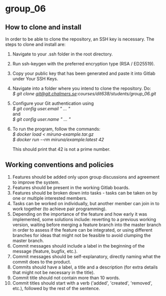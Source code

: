 # group_06

## How to clone and install
In order to be able to clone the repository, an SSH key is necessary. The steps to clone and install are:
   1. Navigate to your .ssh folder in the root directory.
   2. Run ssh-keygen with the preferred encryption type (RSA / ED25519).
   3. Copy your public key that has been generated and paste it into Gitlab under Your SSH Keys.
   4. Navigate into a folder where you intend to clone the repository. Do: <br>
        *$ git clone git@git.chalmers.se:courses/dit638/students/group_06.git*
   5. Configure your Git authentication using <br>
        *$ git config user.email " ... "* <br>
    and <br>
        *$ git config user.name " ... "*
   6. To run the program, follow the commands:
        <br>
        *$ docker load < miruna-example.tar.gz*
        <br>
        *$ docker run --rm miruna/example:latest 42*

        This should print that 42 is not a prime number.

## Working conventions and policies
   1. Features should be added only upon group discussions and agreement to improve the system.
   2. Features should be present in the working Gitlab boards.
   3. Features should be broken down into tasks - tasks can be taken on by one or multiple interested members.
   4. Tasks can be worked on individually, but another member can join in to work together (to achieve pair programming).
   5. Depending on the importance of the feature and how early it was implemented, some solutions include: reverting to a previous working version, waiting before merging a feature branch into the master branch in order to assess if the feature can be integrated, or using different branches for ideas that might not be feasible to avoid clumping the master branch.
   6. Commit messages should include a label in the beginning of the message (feature, bugfix, etc.).
   7. Commit messages should be self-explanatory, directly naming what the commit does to the product.
   8. Commits should have a label, a title and a description (for extra details that might not be necessary in the title).
   9. Commit title should not contain more than 10 words.
   10. Commit titles should start with a verb ('added', 'created', 'removed', etc.), followed by the rest of the sentence.

